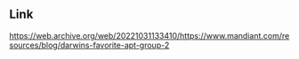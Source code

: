 ## Link

https://web.archive.org/web/20221031133410/https://www.mandiant.com/resources/blog/darwins-favorite-apt-group-2
